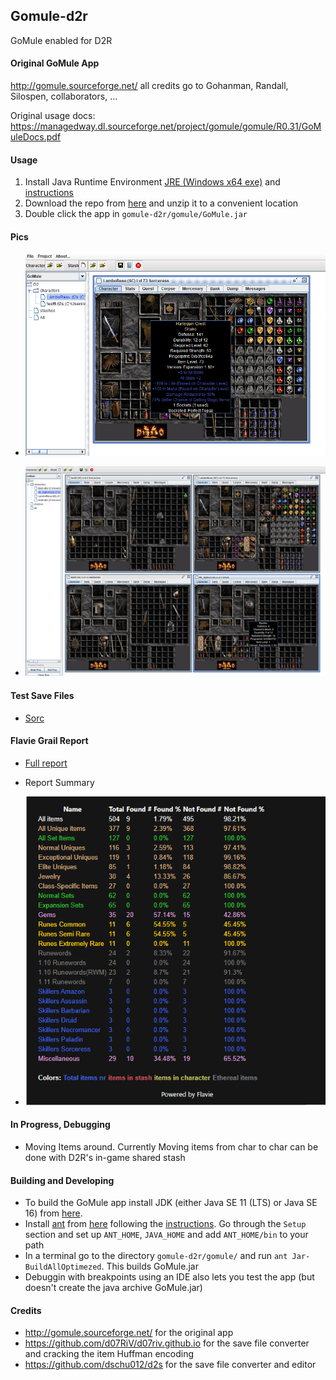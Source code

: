 ## Gomule-d2r
GoMule enabled for D2R


#### Original GoMule App
http://gomule.sourceforge.net/ all credits go to Gohanman, Randall, Silospen, collaborators, ...

Original usage docs: https://managedway.dl.sourceforge.net/project/gomule/gomule/R0.31/GoMuleDocs.pdf


#### Usage
1. Install Java Runtime Environment [JRE (Windows x64 exe)](https://www.oracle.com/java/technologies/javase-jre8-downloads.html#license-lightbox) and [instructions](https://docs.oracle.com/goldengate/1212/gg-winux/GDRAD/java.htm#BGBFJHAB)
2. Download the repo from [here](https://github.com/pairofdocs/gomule-d2r/archive/refs/heads/main.zip) and unzip it to a convenient location
3. Double click the app in `gomule-d2r/gomule/GoMule.jar`


#### Pics
- ![Main](./img/gomule_lamboresu_sockitem.png)

- ![Four Chars](./img/gomule_4chars_open.png)


#### Test Save Files
- [Sorc](./savefiles/LamboResu.d2s)


#### Flavie Grail Report
- [Full report](./GoMuleReport.html)

- Report Summary 
- ![Report Summary](./img/gomule_flavie_reportend.png) 


#### In Progress, Debugging
- Moving Items around. Currently Moving items from char to char can be done with D2R's in-game shared stash


#### Building and Developing
- To build the GoMule app install JDK (either Java SE 11 (LTS) or Java SE 16) from [here](https://www.oracle.com/java/technologies/javase-downloads.html).
- Install [ant](https://mirrors.gigenet.com/apache//ant/binaries/apache-ant-1.10.10-bin.zip) from [here](https://ant.apache.org/bindownload.cgi) following the [instructions](https://ant.apache.org/manual/install.html). Go through the `Setup` section and set up `ANT_HOME`, `JAVA_HOME` and add `ANT_HOME/bin` to your path
- In a terminal go to the directory  `gomule-d2r/gomule/` and run `ant Jar-BuildAllOptimezed`. This builds GoMule.jar
- Debuggin with breakpoints using an IDE also lets you test the app (but doesn't create the java archive GoMule.jar)


#### Credits
- http://gomule.sourceforge.net/ for the original app
- https://github.com/d07RiV/d07riv.github.io for the save file converter and cracking the item Huffman encoding
- https://github.com/dschu012/d2s for the save file converter and editor
